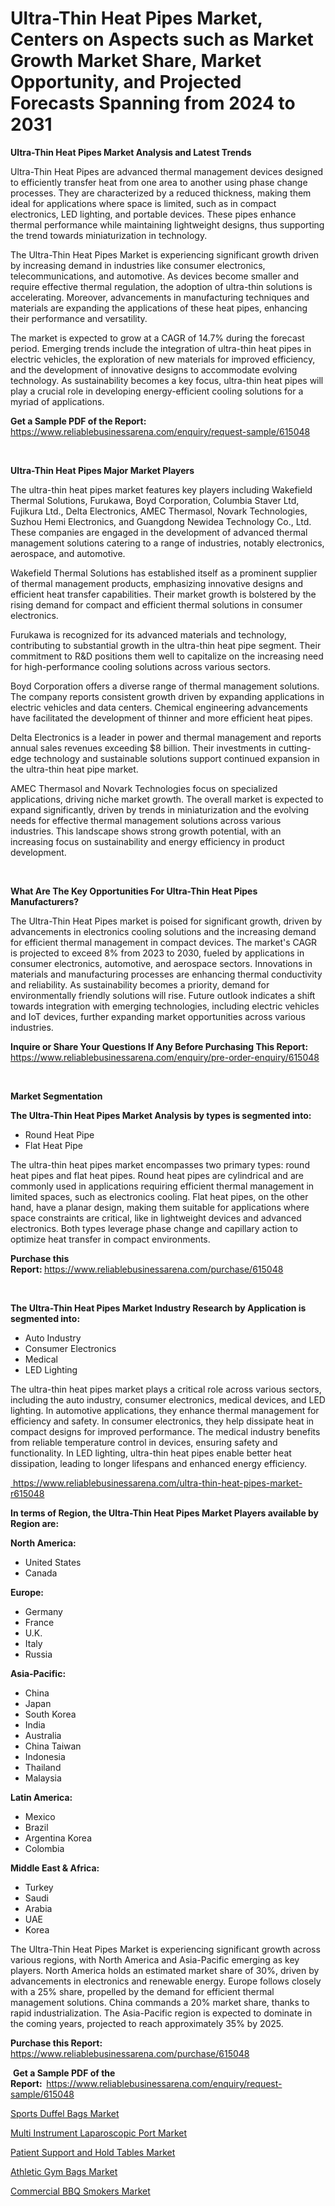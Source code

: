 <p><h1>Ultra-Thin Heat Pipes Market, Centers on Aspects such as Market Growth Market Share, Market Opportunity, and Projected Forecasts Spanning from 2024 to 2031</h1></p><p><strong>Ultra-Thin Heat Pipes Market Analysis and Latest Trends</strong></p>
<p><p>Ultra-Thin Heat Pipes are advanced thermal management devices designed to efficiently transfer heat from one area to another using phase change processes. They are characterized by a reduced thickness, making them ideal for applications where space is limited, such as in compact electronics, LED lighting, and portable devices. These pipes enhance thermal performance while maintaining lightweight designs, thus supporting the trend towards miniaturization in technology.</p><p>The Ultra-Thin Heat Pipes Market is experiencing significant growth driven by increasing demand in industries like consumer electronics, telecommunications, and automotive. As devices become smaller and require effective thermal regulation, the adoption of ultra-thin solutions is accelerating. Moreover, advancements in manufacturing techniques and materials are expanding the applications of these heat pipes, enhancing their performance and versatility.</p><p>The market is expected to grow at a CAGR of 14.7% during the forecast period. Emerging trends include the integration of ultra-thin heat pipes in electric vehicles, the exploration of new materials for improved efficiency, and the development of innovative designs to accommodate evolving technology. As sustainability becomes a key focus, ultra-thin heat pipes will play a crucial role in developing energy-efficient cooling solutions for a myriad of applications.</p></p>
<p><strong>Get a Sample PDF of the Report:&nbsp;</strong> <a href="https://www.reliablebusinessarena.com/enquiry/request-sample/615048?utm_campaign=1292&utm_medium=2&utm_source=Github&utm_content=ia&utm_term=01102024&utm_id=ultra-thin-heat-pipes">https://www.reliablebusinessarena.com/enquiry/request-sample/615048</a></p>
<p>&nbsp;</p>
<p><strong>Ultra-Thin Heat Pipes Major Market Players</strong></p>
<p><p>The ultra-thin heat pipes market features key players including Wakefield Thermal Solutions, Furukawa, Boyd Corporation, Columbia Staver Ltd, Fujikura Ltd., Delta Electronics, AMEC Thermasol, Novark Technologies, Suzhou Hemi Electronics, and Guangdong Newidea Technology Co., Ltd. These companies are engaged in the development of advanced thermal management solutions catering to a range of industries, notably electronics, aerospace, and automotive.</p><p>Wakefield Thermal Solutions has established itself as a prominent supplier of thermal management products, emphasizing innovative designs and efficient heat transfer capabilities. Their market growth is bolstered by the rising demand for compact and efficient thermal solutions in consumer electronics.</p><p>Furukawa is recognized for its advanced materials and technology, contributing to substantial growth in the ultra-thin heat pipe segment. Their commitment to R&D positions them well to capitalize on the increasing need for high-performance cooling solutions across various sectors.</p><p>Boyd Corporation offers a diverse range of thermal management solutions. The company reports consistent growth driven by expanding applications in electric vehicles and data centers. Chemical engineering advancements have facilitated the development of thinner and more efficient heat pipes.</p><p>Delta Electronics is a leader in power and thermal management and reports annual sales revenues exceeding $8 billion. Their investments in cutting-edge technology and sustainable solutions support continued expansion in the ultra-thin heat pipe market.</p><p>AMEC Thermasol and Novark Technologies focus on specialized applications, driving niche market growth. The overall market is expected to expand significantly, driven by trends in miniaturization and the evolving needs for effective thermal management solutions across various industries. This landscape shows strong growth potential, with an increasing focus on sustainability and energy efficiency in product development.</p></p>
<p>&nbsp;</p>
<p><strong>What Are The Key Opportunities For Ultra-Thin Heat Pipes Manufacturers?</strong></p>
<p><p>The Ultra-Thin Heat Pipes market is poised for significant growth, driven by advancements in electronics cooling solutions and the increasing demand for efficient thermal management in compact devices. The market's CAGR is projected to exceed 8% from 2023 to 2030, fueled by applications in consumer electronics, automotive, and aerospace sectors. Innovations in materials and manufacturing processes are enhancing thermal conductivity and reliability. As sustainability becomes a priority, demand for environmentally friendly solutions will rise. Future outlook indicates a shift towards integration with emerging technologies, including electric vehicles and IoT devices, further expanding market opportunities across various industries.</p></p>
<p><strong>Inquire or Share Your Questions If Any Before Purchasing This Report:</strong> <a href="https://www.reliablebusinessarena.com/enquiry/pre-order-enquiry/615048?utm_campaign=1292&utm_medium=2&utm_source=Github&utm_content=ia&utm_term=01102024&utm_id=ultra-thin-heat-pipes">https://www.reliablebusinessarena.com/enquiry/pre-order-enquiry/615048</a></p>
<p>&nbsp;</p>
<p><strong>Market Segmentation</strong></p>
<p><strong>The Ultra-Thin Heat Pipes Market Analysis by types is segmented into:</strong></p>
<p><ul><li>Round Heat Pipe</li><li>Flat Heat Pipe</li></ul></p>
<p><p>The ultra-thin heat pipes market encompasses two primary types: round heat pipes and flat heat pipes. Round heat pipes are cylindrical and are commonly used in applications requiring efficient thermal management in limited spaces, such as electronics cooling. Flat heat pipes, on the other hand, have a planar design, making them suitable for applications where space constraints are critical, like in lightweight devices and advanced electronics. Both types leverage phase change and capillary action to optimize heat transfer in compact environments.</p></p>
<p><strong>Purchase this Report:&nbsp;</strong><a href="https://www.reliablebusinessarena.com/purchase/615048?utm_campaign=1292&utm_medium=2&utm_source=Github&utm_content=ia&utm_term=01102024&utm_id=ultra-thin-heat-pipes">https://www.reliablebusinessarena.com/purchase/615048</a></p>
<p>&nbsp;</p>
<p><strong>The Ultra-Thin Heat Pipes Market Industry Research by Application is segmented into:</strong></p>
<p><ul><li>Auto Industry</li><li>Consumer Electronics</li><li>Medical</li><li>LED Lighting</li></ul></p>
<p><p>The ultra-thin heat pipes market plays a critical role across various sectors, including the auto industry, consumer electronics, medical devices, and LED lighting. In automotive applications, they enhance thermal management for efficiency and safety. In consumer electronics, they help dissipate heat in compact designs for improved performance. The medical industry benefits from reliable temperature control in devices, ensuring safety and functionality. In LED lighting, ultra-thin heat pipes enable better heat dissipation, leading to longer lifespans and enhanced energy efficiency.</p></p>
<p><a href="https://www.reliablebusinessarena.com/ultra-thin-heat-pipes-market-r615048?utm_campaign=1292&utm_medium=2&utm_source=Github&utm_content=ia&utm_term=01102024&utm_id=ultra-thin-heat-pipes">&nbsp;https://www.reliablebusinessarena.com/ultra-thin-heat-pipes-market-r615048</a></p>
<p><strong>In terms of Region, the Ultra-Thin Heat Pipes Market Players available by Region are:</strong></p>
<p>
    <p> <strong> North America: </strong>
        <ul>
            <li>United States</li>
            <li>Canada</li>
        </ul>
        </p> 
    <p> <strong> Europe: </strong>
        <ul>
            <li>Germany</li>
            <li>France</li>
            <li>U.K.</li>
            <li>Italy</li>
            <li>Russia</li>
        </ul>
        </p> 
    <p> <strong> Asia-Pacific: </strong>
        <ul>
            <li>China</li>
            <li>Japan</li>
            <li>South Korea</li>
            <li>India</li>
            <li>Australia</li>
            <li>China Taiwan</li>
            <li>Indonesia</li>
            <li>Thailand</li>
            <li>Malaysia</li>
        </ul>
        </p> 
    <p> <strong> Latin America: </strong>
        <ul>
            <li>Mexico</li>
            <li>Brazil</li>
            <li>Argentina Korea</li>
            <li>Colombia</li>
        </ul>
        </p> 
    <p> <strong> Middle East & Africa: </strong>
        <ul>
            <li>Turkey</li>
            <li>Saudi</li>
            <li>Arabia</li>
            <li>UAE</li>
            <li>Korea</li>
        </ul>
    </p>
    </p>
<p><p>The Ultra-Thin Heat Pipes Market is experiencing significant growth across various regions, with North America and Asia-Pacific emerging as key players. North America holds an estimated market share of 30%, driven by advancements in electronics and renewable energy. Europe follows closely with a 25% share, propelled by the demand for efficient thermal management solutions. China commands a 20% market share, thanks to rapid industrialization. The Asia-Pacific region is expected to dominate in the coming years, projected to reach approximately 35% by 2025.</p></p>
<p><strong>Purchase this Report: </strong><a href="https://www.reliablebusinessarena.com/purchase/615048?utm_campaign=1292&utm_medium=2&utm_source=Github&utm_content=ia&utm_term=01102024&utm_id=ultra-thin-heat-pipes">https://www.reliablebusinessarena.com/purchase/615048</a></p>
<p>&nbsp;<strong>Get a Sample PDF of the Report:&nbsp;&nbsp;</strong><a href="https://www.reliablebusinessarena.com/enquiry/request-sample/615048?utm_campaign=1292&utm_medium=2&utm_source=Github&utm_content=ia&utm_term=01102024&utm_id=ultra-thin-heat-pipes">https://www.reliablebusinessarena.com/enquiry/request-sample/615048</a></p>
<p><strong></strong></p>
<p><p><a href="https://www.linkedin.com/pulse/global-sports-duffel-bags-market-share-growth-opportunities-k1mic?utm_campaign=1292&utm_medium=2&utm_source=Github&utm_content=ia&utm_term=01102024&utm_id=ultra-thin-heat-pipes">Sports Duffel Bags Market</a></p><p><a href="https://issuu.com/reportprime-2/docs/multi-instrument-laparoscopic-port-_d689d4a6dd3794?utm_campaign=1292&utm_medium=2&utm_source=Github&utm_content=ia&utm_term=01102024&utm_id=ultra-thin-heat-pipes">Multi Instrument Laparoscopic Port Market</a></p><p><a href="https://issuu.com/reportprime-2/docs/patient-support-and-hold-tables-mar_50a42cf3498577?utm_campaign=1292&utm_medium=2&utm_source=Github&utm_content=ia&utm_term=01102024&utm_id=ultra-thin-heat-pipes">Patient Support and Hold Tables Market</a></p><p><a href="https://www.linkedin.com/pulse/athletic-gym-bags-market-overview-regional-outlook-y4thc?utm_campaign=1292&utm_medium=2&utm_source=Github&utm_content=ia&utm_term=01102024&utm_id=ultra-thin-heat-pipes">Athletic Gym Bags Market</a></p><p><a href="https://www.linkedin.com/pulse/future-trajectory-commercial-bbq-smokers-market-emerging-1xwic?utm_campaign=1292&utm_medium=2&utm_source=Github&utm_content=ia&utm_term=01102024&utm_id=ultra-thin-heat-pipes">Commercial BBQ Smokers Market</a></p></p>